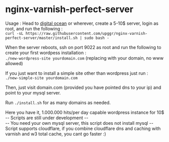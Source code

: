 # nginx-varnish-perfect-server

Usage :
Head to [digital ocean](https://m.do.co/c/6e83df0e17c6) or wherever, create a 5-10$ server, login as root, and run the following :
<br>
`curl -sL https://raw.githubusercontent.com/upggr/nginx-varnish-perfect-server/master/install.sh | sudo bash -`

When the server reboots, ssh on port 9022 as root and run the following to create your first wordpess installation :<br>
`./new-wordpress-site yourdomain.com` (replacing with your domain, no www allowed)

If you just want to install a simple site other than wordpress just run :<br> `./new-simple-site yourdomain.com`

Then, just visit domain.com (provided you have pointed dns to your ip) and point to your mysql server. 

Run `./install.sh` for as many domains as needed.

Here you have it, 1.000.000 hits/per day capable wordpress instance for 10$
<br>
-- Scripts are still under development --<br>
-- You need your own mysql server, this script does not install mysql --<br>
Script supports cloudflare, if you combine cloudflare dns and caching with varnish and w3 total cache, you cant go faster :)
